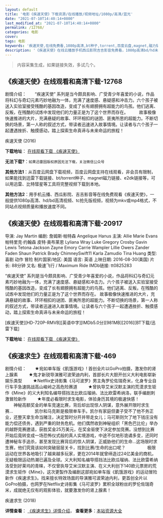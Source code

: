 ```yaml
---
layout: default
title: '电影《疾速天使》下载资源/在线播放/视频地址/1080p/高清/蓝光'
date: "2021-07-10T14:40:14+0800"
last_modified_at: "2021-07-10T14:40:14+0800"
permalink: /12768/
categories: 电影
cover:
tags: 电影
keywords: '疾速天使,在线免费看,1080p高清,bt种子,torrent,百度云盘,magnet,磁力链,迅雷下载资源'
description: '《疾速天使》在线云播放手机西瓜影院吉吉影音免费看，1080p高清bd/hd未删减完整版和tc抢先枪版，mkv/mp4格式，附带bt/torrent种子、magnet/磁力链、百度云盘、网盘资源迅雷下载链接'
---
```


>内容采集生成，如果链接失效，多试几个。


## 《疾速天使》在线观看和高清下载-12768

剧情介绍：　　“疾速天使” 系列是当今颇具影响、广受青少年喜爱的小说，作品将科幻与奇幻元素巧妙地融为一体，充满了速度感、悬疑感和冲击力。六个孩子被送入实验室接受残酷的基因改造，变成了长有翅膀拥有超能力的鸟孩。他们逃离、反叛，在残酷的试炼中发现他们的力量正是为了这个世界而存在。  　　故事极像快速推进的大片，充满悬疑的故事、环环相扣的谜团、匪夷所思的超能力。不断切换的场景，第一人称的叙述方式，带读者迅速进入故事情境。让读者与六个孩子一起遭遇挫折、触摸感动，踏上探索生命真谛与未来命运的旅程！


疾速天使 (2016)

**下载地址**： [在线观看下载 《疾速天使》](https://www.btbtdy.me/btdy/dy6542.html) 


**无法下载?**：`如果迅雷因版权原因无法下载，关注微信公众号 `

**其他方法1**：从百度云网盘下载视频，百度云网盘支持在线观看，非会员有限制，如果能找到迅雷下载链接、bt/torrent种子、magnet磁力链接、e2dk链接等，可以用迅雷、比特彗星等工具将完整视频下载到本地。

**其他方法2**：用手机云播、西瓜影院、吉吉影音等在线免费观看《疾速天使》，一般提供1080p高清、hd/bd高清视频、tc抢先版视频，视频为mkv或mp4格式，不同站点视频质量和播放速度不同。


## 《疾速天使》在线观看和高清下载-20917

导演: Jay Martin 编剧: 詹姆斯·帕特森 Angelique Hanus 主演: Allie Marie Evans 帕特里克·约翰森 皮特·奥布莱恩 Lyliana Wray Luke Gregory Crosby Gavin Lewis Tetona Jackson Zayne Emory Carrie Wampler Lillie Owers Zander Faden Shaun Patrick Brady ChimneySwift11 Karla Zamudio Tina Huang 类型: 喜剧 动作 冒险 制片国家/地区: 美国 语言: 英语 上映日期: 2016-08-30(美国) 片长: 88分钟 又名: 极速飞行 / Maximum Ride IMDb链接: tt0825283

“疾速天使” 系列是当今颇具影响、广受青少年喜爱的小说，作品将科幻与奇幻元素巧妙地融为一体，充满了速度感、悬疑感和冲击力。六个孩子被送入实验室接受残酷的基因改造，变成了长有翅膀拥有超能力的鸟孩。他们逃离、反叛，在残酷的试炼中发现他们的力量正是为了这个世界而存在。 故事极像快速推进的大片，充满悬疑的故事、环环相扣的谜团、匪夷所思的超能力。不断切换的场景，第一人称的叙述方式，带读者迅速进入故事情境。让读者与六个孩子一起遭遇挫折、触摸感动，踏上探索生命真谛与未来命运的旅程！


[疾速天使][HD-720P-RMVB][英语中字][IMDb5.0分][981MB][2016][BT下载/迅雷下载]

**下载地址**： [在线观看下载 《疾速天使》](https://www.btdx8.com/torrent/maximum_ride_2016.html) 


## 《疾速求生》在线观看和高清下载-469

剧情介绍：　　★宛如单车版《飢饿游戏》! 首创全片以GoPro拍摄，激发你的肾上腺素  　　★鬼才新锐导演雅可波荣迪内利，首部长片大胆开创义大利电影崭新娱乐类型  　　★Netflix史诗影集《马可波罗》男主角罗伦佐瑞奇米，化身专业自行车手急速挑战高山峻岭之高危险赛道  　　★曾执导艾米汉默主演的荒漠求生钜作《Mine》的义大利知名编导搭挡法比欧瓜瑠纳、法比欧雷希纳洛，联手编剧刺激冒险新作  　　★年度必看限时求生电影，体验身历其境的极速快感！  　　  　　神秘高额奖金的单车竞速比赛，背后却出现惊人阴谋，意外展开限时求生赛…  　　  　　凯尔和马克斯是极限单车手。凯尔有家庭但妻子受不了他不务正业，还整天拿生命当赌注，决定暂时分开并带走女儿；马可斯则欠了地下钱庄没有能力偿还债务，遇到严重的财务危机。他们偶然收到神秘组织「黑色巴比伦」举办的越野竞赛邀请，获胜奖金25万美元，在奖金驱使下决定参加竞赛。没想到比赛开始后竟转变成一场恐怖仪式般的真人实境游戏，中途不仅地形诡谲多变，还同时遭神秘车手追杀，甚至发现比赛背后的惊人阴谋，正威胁他们的生命…这场限时求生赛，他们究竟该如何突破层层关卡，找到比赛/生命的出口呢？  　　  　　极限运动在世界各地吸引了越来越多玩家，更在2014年就曾缔造过24亿美金的商机，无疑极限运动热潮已遍及全球。义大利知名编导搭挡法比欧瓜瑠纳、法比欧雷希纳洛受到好莱坞的青睐，不仅曾执导艾米汉默主演、在义大利创下140欧元票房的荒漠求生钜作《Mine》，这次更製作及编剧这部宛如单车版《飢饿游戏》的运动冒险新作《疾速求生》。找来擅长特效场面的导演雅可波荣迪内利，更首创全片以GoPro拍摄，也网罗在Netflix史诗影集《马可波罗》累积全球粉丝的罗伦佐瑞奇米，成就绝无仅有的观影体验，就要激发你的肾上腺素！


疾速求生 (2018)

**详情查看**： [《疾速求生》详情介绍](/movie/469/)， **查看更多**：[本站资源大全](/movie/t/all/)

